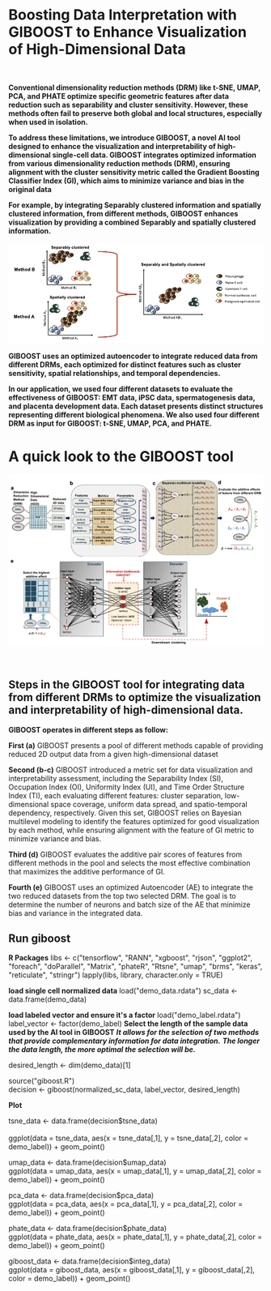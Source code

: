 
# Boosting Data Interpretation with GIBOOST to Enhance Visualization of High-Dimensional Data

$~~$

**Conventional dimensionality reduction methods (DRM) like t-SNE, UMAP, PCA, and PHATE optimize specific geometric features after data reduction such as separability and cluster sensitivity. However, these methods often fail to preserve both global and local structures, especially when used in isolation.**

**To address these limitations, we introduce GIBOOST, a novel AI tool designed to enhance the visualization and interpretability of high-dimensional single-cell data. GIBOOST integrates optimized information from various dimensionality reduction methods (DRM), ensuring alignment with the cluster sensitivity metric called the Gradient Boosting Classifier Index (GI), which aims to minimize variance and bias in the original data**

**For example, by integrating Separably clustered information and spatially clustered information, from different methods, GIBOOST enhances visualization by providing a combined Separably and spatially clustered information.**

![](Figure/Figure_1.png)

**GIBOOST uses an optimized autoencoder to integrate reduced data from different DRMs, each optimized for distinct features such as cluster sensitivity, spatial relationships, and temporal dependencies.**

**In our application, we used four different datasets to evaluate the effectiveness of GIBOOST: EMT data, iPSC data, spermatogenesis data, and placenta development data. Each dataset presents distinct structures representing different biological phenomena. We also used four different DRM as input for GIBOOST: t-SNE, UMAP, PCA, and PHATE.**

# A quick look to the GIBOOST tool

![](Figure/Figure_2.png)

$~~$

## Steps in the GIBOOST tool for integrating data from different DRMs to optimize the visualization and interpretability of high-dimensional data.

**GIBOOST operates in different steps as follow:**

**First (a)** GIBOOST presents a pool of different methods capable of providing reduced 2D output data from a given high-dimensional dataset

**Second (b-c)** GIBOOST introduced a metric set for data visualization and interpretability assessment, including the Separability Index (SI), Occupation Index (OI), Uniformity Index (UI), and Time Order Structure Index (TI), each evaluating different features: cluster separation, low-dimensional space coverage, uniform data spread, and spatio-temporal dependency, respectively. Given this set, GIBOOST relies on Bayesian multilevel modeling to identify the features optimized for good visualization by each method, while ensuring alignment with the feature of GI metric to minimize variance and bias.

**Third (d)** GIBOOST evaluates the additive pair scores of features from different methods in the pool and selects the most effective combination that maximizes the additive performance of GI.

**Fourth (e)** GIBOOST uses an optimized Autoencoder (AE) to integrate the two reduced datasets from the top two selected DRM. The goal is to determine the number of neurons and batch size of the AE that minimize bias and variance in the integrated data.

## Run giboost

**R Packages**
libs <- c("tensorflow", "RANN", "xgboost", "rjson", "ggplot2", "foreach", "doParallel", "Matrix", "phateR",
          "Rtsne", "umap", "brms", "keras", "reticulate", "stringr")
lapply(libs, library, character.only = TRUE)

**load single cell normalized data**
load("demo_data.rdata")
sc_data <- data.frame(demo_data)

**load labeled vector and ensure it's a factor**
load("demo_label.rdata")
label_vector <- factor(demo_label)
**Select the length of the sample data used by the AI tool in GIBOOST**
***It allows for the selection of two methods that provide complementary information for data integration.***
***The longer the data length, the more optimal the selection will be.*** <br/>

desired_length <- dim(demo_data)[1] <br/>

source("giboost.R")<br/>
decision <- giboost(normalized_sc_data, label_vector, desired_length)<br/>

**Plot**

tsne_data <- data.frame(decision$tsne_data) <br/>  
ggplot(data = tsne_data, aes(x = tsne_data[,1], y = tsne_data[,2], color = demo_label)) + geom_point()<br/>

umap_data <- data.frame(decision$umap_data)<br/>
ggplot(data = umap_data, aes(x = umap_data[,1], y = umap_data[,2], color = demo_label)) + geom_point()<br/>

pca_data <- data.frame(decision$pca_data)<br/>
ggplot(data = pca_data, aes(x = pca_data[,1], y = pca_data[,2], color = demo_label)) + geom_point()<br/>

phate_data <- data.frame(decision$phate_data)<br/>
ggplot(data = phate_data, aes(x = phate_data[,1], y = phate_data[,2], color = demo_label)) + geom_point()<br/>

giboost_data <- data.frame(decision$integ_data)<br/>
ggplot(data = giboost_data, aes(x = giboost_data[,1], y = giboost_data[,2], color = demo_label)) + geom_point()<br/>
